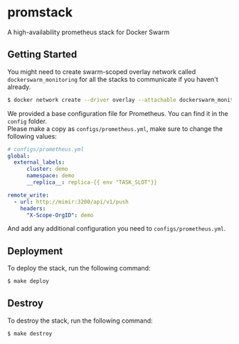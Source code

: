 # promstack
A high-availability prometheus stack for Docker Swarm

## Getting Started

You might need to create swarm-scoped overlay network called `dockerswarm_monitoring` for all the stacks to communicate if you haven't already.

```sh
$ docker network create --driver overlay --attachable dockerswarm_monitoring
```

We provided a base configuration file for Prometheus. You can find it in the `config` folder.  
Please make a copy as `configs/prometheus.yml`, make sure to change the following values:

```yaml
# configs/prometheus.yml
global:
  external_labels:
      cluster: demo
      namespace: demo
      __replica__: replica-{{ env "TASK_SLOT"}}

remote_write:
  - url: http://mimir:3200/api/v1/push
    headers:
      "X-Scope-OrgID": demo
```

And add any additional configuration you need to `configs/prometheus.yml`.

## Deployment

To deploy the stack, run the following command:

```sh
$ make deploy
```

## Destroy

To destroy the stack, run the following command:

```sh
$ make destroy
```
